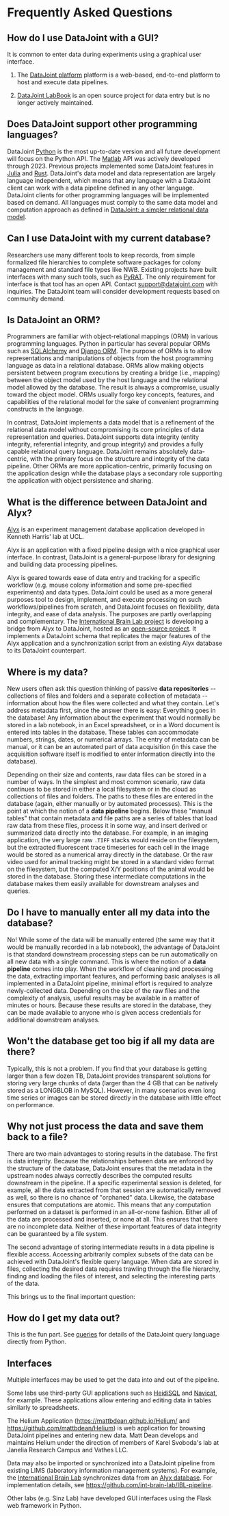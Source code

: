 # Frequently Asked Questions

## How do I use DataJoint with a GUI?

It is common to enter data during experiments using a graphical user interface.

1. The [DataJoint platform](https://works.datajoint.com) platform is a web-based,
   end-to-end platform to host and execute data pipelines.

2. [DataJoint LabBook](https://github.com/datajoint/datajoint-labbook) is an open 
source project for data entry but is no longer actively maintained.

## Does DataJoint support other programming languages?

DataJoint [Python](https://docs.datajoint.com/core/datajoint-python/) is the most
up-to-date version and all future development will focus on the Python API. The 
[Matlab](https://datajoint.com/docs/core/datajoint-matlab/) API was actively developed
through 2023. Previous projects implemented some DataJoint features in
[Julia](https://github.com/BrainCOGS/neuronex_workshop_2018/tree/julia/julia) and
[Rust](https://github.com/datajoint/datajoint-core). DataJoint's data model and data
representation are largely language independent, which means that any language with a
DataJoint client can work with a data pipeline defined in any other language. DataJoint
clients for other programming languages will be implemented based on demand. All
languages must comply to the same data model and computation approach as defined in
[DataJoint: a simpler relational data model](https://arxiv.org/abs/1807.11104).

## Can I use DataJoint with my current database?

Researchers use many different tools to keep records, from simple formalized file
hierarchies to complete software packages for colony management and standard file types
like NWB. Existing projects have built interfaces with many such tools, such as
[PyRAT](https://github.com/SFB1089/adamacs/blob/main/notebooks/03_pyrat_insert.ipynb).
The only requirement for interface is that tool has an open API. Contact
[support@datajoint.com](mailto:Support@DataJoint.com) with inquiries. The DataJoint
team will consider development requests based on community demand.

## Is DataJoint an ORM?

Programmers are familiar with object-relational mappings (ORM) in various programming
languages. Python in particular has several popular ORMs such as
[SQLAlchemy](https://www.sqlalchemy.org/) and [Django ORM](https://tutorial.djangogirls.org/en/django_orm/).
The purpose of ORMs is to allow representations and manipulations of objects from the
host programming language as data in a relational database. ORMs allow making objects
persistent between program executions by creating a bridge (i.e., mapping) between the
object model used by the host language and the relational model allowed by the database.
The result is always a compromise, usually toward the object model. ORMs usually forgo
key concepts, features, and capabilities of the relational model for the sake of
convenient programming constructs in the language.

In contrast, DataJoint implements a data model that is a refinement of the relational
data model without compromising its core principles of data representation and queries.
DataJoint supports data integrity (entity integrity, referential integrity, and group
integrity) and provides a fully capable relational query language. DataJoint remains
absolutely data-centric, with the primary focus on the structure and integrity of the
data pipeline. Other ORMs are more application-centric, primarily focusing on the
application design while the database plays a secondary role supporting the application
with object persistence and sharing.

## What is the difference between DataJoint and Alyx?

[Alyx](https://github.com/cortex-lab/alyx) is an experiment management database
application developed in Kenneth Harris' lab at UCL.

Alyx is an application with a fixed pipeline design with a nice graphical user
interface. In contrast, DataJoint is a general-purpose library for designing and
building data processing pipelines.

Alyx is geared towards ease of data entry and tracking for a specific workflow
(e.g. mouse colony information and some pre-specified experiments) and data types.
DataJoint could be used as a more general purposes tool to design, implement, and
execute processing on such workflows/pipelines from scratch, and DataJoint focuses on
flexibility, data integrity, and ease of data analysis. The purposes are partly
overlapping and complementary. The
[International Brain Lab project](https://internationalbrainlab.com) is developing a
bridge from Alyx to DataJoint, hosted as an
[open-source project](https://github.com/datajoint-company/ibl-pipeline). It
implements a DataJoint schema that replicates the major features of the Alyx
application and a synchronization script from an existing Alyx database to its
DataJoint counterpart.

## Where is my data?

New users often ask this question thinking of passive **data repositories** --
collections of files and folders and a separate collection of metadata -- information
about how the files were collected and what they contain.
Let's address metadata first, since the answer there is easy: Everything goes in the
database!
Any information about the experiment that would normally be stored in a lab notebook,
in an Excel spreadsheet, or in a Word document is entered into tables in the database.
These tables can accommodate numbers, strings, dates, or numerical arrays.
The entry of metadata can be manual, or it can be an automated part of data acquisition
(in this case the acquisition software itself is modified to enter information directly
into the database).

Depending on their size and contents, raw data files can be stored in a number of ways.
In the simplest and most common scenario, raw data continues to be stored in either a 
local filesystem or in the cloud as collections of files and folders.
The paths to these files are entered in the database (again, either manually or by
automated processes).
This is the point at which the notion of a **data pipeline** begins.
Below these "manual tables" that contain metadata and file paths are a series of tables
that load raw data from these files, process it in some way, and insert derived or
summarized data directly into the database.
For example, in an imaging application, the very large raw `.TIFF` stacks would reside on 
the filesystem, but the extracted fluorescent trace timeseries for each cell in the 
image would be stored as a numerical array directly in the database.
Or the raw video used for animal tracking might be stored in a standard video format on
the filesystem, but the computed X/Y positions of the animal would be stored in the
database.
Storing these intermediate computations in the database makes them easily available for
downstream analyses and queries.

## Do I have to manually enter all my data into the database?

No! While some of the data will be manually entered (the same way that it would be
manually recorded in a lab notebook), the advantage of DataJoint is that standard
downstream processing steps can be run automatically on all new data with a single
command.
This is where the notion of a **data pipeline** comes into play.
When the workflow of cleaning and processing the data, extracting important features,
and performing basic analyses is all implemented in a DataJoint pipeline, minimal
effort is required to analyze newly-collected data.
Depending on the size of the raw files and the complexity of analysis, useful results
may be available in a matter of minutes or hours.
Because these results are stored in the database, they can be made available to anyone
who is given access credentials for additional downstream analyses.

## Won't the database get too big if all my data are there?

Typically, this is not a problem.
If you find that your database is getting larger than a few dozen TB, DataJoint
provides transparent solutions for storing very large chunks of data (larger than the 4
GB that can be natively stored as a LONGBLOB in MySQL).
However, in many scenarios even long time series or images can be stored directly in
the database with little effect on performance.

## Why not just process the data and save them back to a file?

There are two main advantages to storing results in the database.
The first is data integrity.
Because the relationships between data are enforced by the structure of the database,
DataJoint ensures that the metadata in the upstream nodes always correctly describes
the computed results downstream in the pipeline.
If a specific experimental session is deleted, for example, all the data extracted from
that session are automatically removed as well, so there is no chance of "orphaned"
data.
Likewise, the database ensures that computations are atomic.
This means that any computation performed on a dataset is performed in an all-or-none
fashion.
Either all of the data are processed and inserted, or none at all.
This ensures that there are no incomplete data.
Neither of these important features of data integrity can be guaranteed by a file
system.

The second advantage of storing intermediate results in a data pipeline is flexible
access.
Accessing arbitrarily complex subsets of the data can be achieved with DataJoint's
flexible query language.
When data are stored in files, collecting the desired data requires trawling through
the file hierarchy, finding and loading the files of interest, and selecting the
interesting parts of the data.

This brings us to the final important question:

## How do I get my data out?

This is the fun part. See [queries](query/operators.md) for details of the DataJoint 
query language directly from Python.

## Interfaces

Multiple interfaces may be used to get the data into and out of the pipeline.

Some labs use third-party GUI applications such as
[HeidiSQL](https://www.heidisql.com/) and
[Navicat](https://www.navicat.com/), for example.  These applications allow entering
and editing data in tables similarly to spreadsheets.

The Helium Application (https://mattbdean.github.io/Helium/ and
https://github.com/mattbdean/Helium) is web application for browsing DataJoint
pipelines and entering new data.
Matt Dean develops and maintains Helium under the direction of members of Karel
Svoboda's lab at Janelia Research Campus and Vathes LLC.

Data may also be imported or synchronized into a DataJoint pipeline from existing LIMS
(laboratory information management systems).
For example, the [International Brain Lab](https://internationalbrainlab.com)
synchronizes data from an [Alyx database](https://github.com/cortex-lab/alyx).
For implementation details, see https://github.com/int-brain-lab/IBL-pipeline.

Other labs (e.g. Sinz Lab) have developed GUI interfaces using the Flask web framework
in Python.
